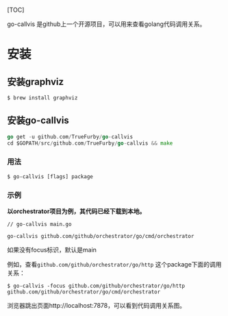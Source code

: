 [TOC]

go-callvis 是github上一个开源项目，可以用来查看golang代码调用关系。

# 安装

## 安装graphviz

```shell
$ brew install graphviz
```
## 安装go-callvis

```go
go get -u github.com/TrueFurby/go-callvis
cd $GOPATH/src/github.com/TrueFurby/go-callvis && make
```
### 用法

``` shell
$ go-callvis [flags] package
```

### 示例

**以orchestrator项目为例，其代码已经下载到本地。**

```shell
// go-callvis main.go

go-callvis github.com/github/orchestrator/go/cmd/orchestrator
```
如果没有focus标识，默认是main

例如，查看`github.com/github/orchestrator/go/http` 这个package下面的调用关系：
```shell
$ go-callvis -focus github.com/github/orchestrator/go/http  github.com/github/orchestrator/go/cmd/orchestrator
```
浏览器跳出页面http://localhost:7878，可以看到代码调用关系图。
